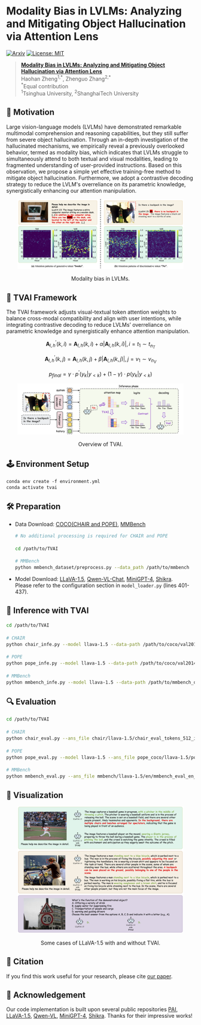 # Modality Bias in LVLMs: Analyzing and Mitigating Object Hallucination via Attention Lens

[![Arxiv](https://img.shields.io/badge/arXiv-2508.02419-B21A1B)](https://arxiv.org/abs/2508.02419)
[![License: MIT](https://img.shields.io/badge/License-MIT-g.svg)](https://opensource.org/licenses/MIT)

> [**Modality Bias in LVLMs: Analyzing and Mitigating Object Hallucination via Attention Lens**](https://arxiv.org/abs/2508.02419)  
> Haohan Zheng<sup>1,\*</sup>, Zhenguo Zhang<sup>2,\*</sup> <br>
> <sup>\*</sup>Equal contribution <br>
> <sup>1</sup>Tsinghua University, <sup>2</sup>ShanghaiTech University
<!-- > AAAI 2026 -->


## 🌟 Motivation
Large vision-language models (LVLMs) have demonstrated remarkable multimodal comprehension and reasoning capabilities, but they still suffer from severe object hallucination. Through an in-depth investigation of the hallucinated mechanisms, we empirically reveal a previously overlooked behavior, termed as modality bias, which indicates that LVLMs struggle to simultaneously attend to both textual and visual modalities, leading to fragmented understanding of user-provided instructions. Based on this observation, we propose a simple yet effective training-free method to mitigate object hallucination. Furthermore, we adopt a contrastive decoding strategy to reduce the LVLM's overreliance on its parametric knowledge, synergistically enhancing our attention manipulation.   

<p align="center">
  <img src="asset/teaser.png" alt="Teaser" width="88%"/>  <!-- width control -->
</p>

<p align="center">Modality bias in LVLMs.</p>  
<!-- fig title -->


## 🌻 TVAI Framework
The TVAI framework adjusts visual-textual token attention weights to balance cross-modal compatibility and align with user intentions, while integrating contrastive decoding to reduce LVLMs’ overreliance on parametric knowledge and synergistically enhance attention manipulation.

$$ \mathbf{A}^{\prime}_ {l, h}(k,i) = \mathbf{A}_ {l, h}(k,i) + \alpha | \mathbf{A}_ {l, h}(k,i) |, i = t_1 \sim t_{n_T} $$

$$ \mathbf{A}^{\prime}_ {l, h}(k,j) = \mathbf{A}_ {l, h}(k,j) + \beta | \mathbf{A}_ {l, h}(k,j) |, j=v_1 \sim v_{n_V} $$

$$ p_ {final}=\gamma \cdot p^\prime(y_ k|y_ {<k}) + (1 - \gamma) \cdot p(y_ k|y_ {<k}) $$

<p align="center">
  <img src="asset/tvai_framework.png" alt="TVAI framework" width="88%"/>  <!-- width control -->
</p>

<p align="center">Overview of TVAI.</p>  
<!-- fig title -->


## 🕹️ Environment Setup
```
conda env create -f environment.yml
conda activate tvai
```


## 🛠️ Preparation
- Data Download: [COCO(CHAIR and POPE)](https://cocodataset.org/#download), [MMBench](https://huggingface.co/datasets/lmms-lab/MMBench)
  ```bash
  # No additional processing is required for CHAIR and POPE

  cd /path/to/TVAI
  
  # MMBench
  python mmbench_dataset/preprocess.py --data_path /path/to/mmbench
  ```

- Model Download: [LLaVA-1.5](https://huggingface.co/liuhaotian/llava-v1.5-7b), [Qwen-VL-Chat](https://huggingface.co/Qwen/Qwen-VL-Chat), [MiniGPT-4](https://huggingface.co/Vision-CAIR/MiniGPT-4), [Shikra](https://huggingface.co/HuggingSara/shikra-7b-v1-0708-merged).  
Please refer to the configuration section in `model_loader.py` (lines 401-437).


## 🎯 Inference with TVAI
```bash
cd /path/to/TVAI

# CHAIR
python chair_infe.py --model llava-1.5 --data-path /path/to/coco/val2014 --use_instruction_attn --use_img_attn --use_contrast

# POPE
python pope_infe.py --model llava-1.5 --data-path /path/to/coco/val2014 --pope-type adversarial --use_instruction_attn --use_img_attn --use_contrast

# MMBench
python mmbench_infe.py --model llava-1.5 --data-path /path/to/mmbench_dataset/en --use_img_attn --use_instruction_attn --use_contrast
```


## 🔍 Evaluation
```bash
cd /path/to/TVAI

# CHAIR
python chair_eval.py --ans_file chair/llava-1.5/chair_eval_tokens_512_instruction_0.93_5_20_img_0.5_10_30_contrast_1.1_penalty_4.jsonl

# POPE
python pope_eval.py --model llava-1.5 --ans_file pope_coco/llava-1.5/pope_eval_adversarial_tokens_512_instruction_0.93_5_20_img_0.5_10_30_contrast_1.2_penalty_4.jsonl

# MMBench
python mmbench_eval.py --ans_file mmbench/llava-1.5/en/mmbench_eval_en_tokens_512_img_0.5_10_30_instruction_0.5_5_20_contrast_1.1_penalty_4.jsonl
```


## 🎨 Visualization

<p align="center">
  <img src="asset/visualization.png" alt="Visualization" width="88%"/>  <!-- width control -->
</p>

<p align="center">Some cases of LLaVA-1.5 with and without TVAI.</p>


## 🌈 Citation
If you find this work useful for your research, please cite [our paper](https://arxiv.org/abs/2508.02419).
<!-- ```
``` -->


## 💜 Acknowledgement
Our code implementation is built upon several public repositories [PAI](https://github.com/LALBJ/PAI), [LLaVA-1.5](https://github.com/haotian-liu/LLaVA), [Qwen-VL](https://github.com/QwenLM/Qwen-VL), [MiniGPT-4](https://github.com/Vision-CAIR/MiniGPT-4), [Shikra](https://github.com/shikras/shikra). Thanks for their impressive works!

